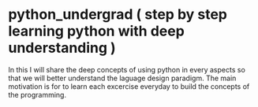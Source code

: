 # python_undergrad ( step by step learning python with deep understanding )
In this I will share the deep concepts of using python in every aspects so that we will better understand the laguage design paradigm.
The main motivation is for to learn each excercise everyday to build the concepts of the programming.

